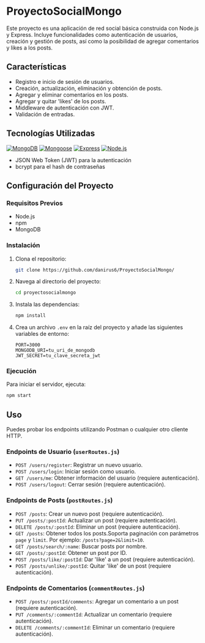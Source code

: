 # ProyectoSocialMongo

Este proyecto es una aplicación de red social básica construida con Node.js y Express. Incluye funcionalidades como autenticación de usuarios, creación y gestión de posts, así como la posibilidad de agregar comentarios y likes a los posts.

## Características

- Registro e inicio de sesión de usuarios.
- Creación, actualización, eliminación y obtención de posts.
- Agregar y eliminar comentarios en los posts.
- Agregar y quitar 'likes' de los posts.
- Middleware de autenticación con JWT.
- Validación de entradas.

## Tecnologías Utilizadas

[![MongoDB](https://img.shields.io/badge/MongoDB-4.4-green)](https://www.mongodb.com/)
[![Mongoose](https://img.shields.io/badge/Mongoose-latest-blue)](https://mongoosejs.com/)
[![Express](https://img.shields.io/badge/Express-4.17.1-lightgrey)](https://expressjs.com/)
[![Node.js](https://img.shields.io/badge/Node.js-14.17.6-brightgreen)](https://nodejs.org/)

- JSON Web Token (JWT) para la autenticación
- bcrypt para el hash de contraseñas

## Configuración del Proyecto

### Requisitos Previos

- Node.js
- npm
- MongoDB

### Instalación

1. Clona el repositorio:
   ```bash
   git clone https://github.com/danirus6/ProyectoSocialMongo/
   ```
2. Navega al directorio del proyecto:
   ```bash
   cd proyectosocialmongo
   ```
3. Instala las dependencias:
   ```bash
   npm install
   ```
4. Crea un archivo `.env` en la raíz del proyecto y añade las siguientes variables de entorno:
   ```
   PORT=3000
   MONGODB_URI=tu_uri_de_mongodb
   JWT_SECRET=tu_clave_secreta_jwt
   ```

### Ejecución

Para iniciar el servidor, ejecuta:

```bash
npm start
```

## Uso

Puedes probar los endpoints utilizando Postman o cualquier otro cliente HTTP.

### Endpoints de Usuario (`userRoutes.js`)

- `POST /users/register`: Registrar un nuevo usuario.
- `POST /users/login`: Iniciar sesión como usuario.
- `GET /users/me`: Obtener información del usuario (requiere autenticación).
- `POST /users/logout`: Cerrar sesión (requiere autenticación).

### Endpoints de Posts (`postRoutes.js`)

- `POST /posts`: Crear un nuevo post (requiere autenticación).
- `PUT /posts/:postId`: Actualizar un post (requiere autenticación).
- `DELETE /posts/:postId`: Eliminar un post (requiere autenticación).
- `GET /posts`: Obtener todos los posts.Soporta paginación con parámetros `page` y `limit`. Por ejemplo: `/posts?page=2&limit=10`.
- `GET /posts/search/:name`: Buscar posts por nombre.
- `GET /posts/:postId`: Obtener un post por ID.
- `POST /posts/like/:postId`: Dar 'like' a un post (requiere autenticación).
- `POST /posts/unlike/:postId`: Quitar 'like' de un post (requiere autenticación).

### Endpoints de Comentarios (`commentRoutes.js`)

- `POST /posts/:postId/comments`: Agregar un comentario a un post (requiere autenticación).
- `PUT /comments/:commentId`: Actualizar un comentario (requiere autenticación).
- `DELETE /comments/:commentId`: Eliminar un comentario (requiere autenticación).
